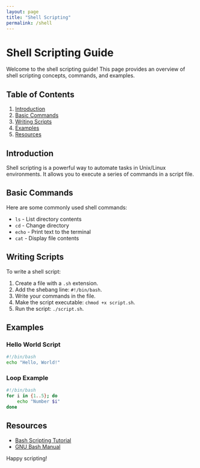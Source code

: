 ```yaml
---
layout: page
title: "Shell Scripting"
permalink: /shell
---
```


# Shell Scripting Guide

Welcome to the shell scripting guide! This page provides an overview of shell scripting concepts, commands, and examples.

## Table of Contents
1. [Introduction](#introduction)
2. [Basic Commands](#basic-commands)
3. [Writing Scripts](#writing-scripts)
4. [Examples](#examples)
5. [Resources](#resources)

## Introduction
Shell scripting is a powerful way to automate tasks in Unix/Linux environments. It allows you to execute a series of commands in a script file.

## Basic Commands
Here are some commonly used shell commands:
- `ls` - List directory contents
- `cd` - Change directory
- `echo` - Print text to the terminal
- `cat` - Display file contents

## Writing Scripts
To write a shell script:
1. Create a file with a `.sh` extension.
2. Add the shebang line: `#!/bin/bash`.
3. Write your commands in the file.
4. Make the script executable: `chmod +x script.sh`.
5. Run the script: `./script.sh`.

## Examples
### Hello World Script
```bash
#!/bin/bash
echo "Hello, World!"
```

### Loop Example
```bash
#!/bin/bash
for i in {1..5}; do
    echo "Number $i"
done
```

## Resources
- [Bash Scripting Tutorial](https://www.shellscript.sh)
- [GNU Bash Manual](https://www.gnu.org/software/bash/manual/)

Happy scripting!
```